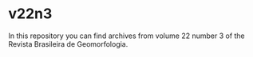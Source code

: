 # v22n3
In this repository you can find archives from volume 22 number 3 of the Revista Brasileira de Geomorfologia.
